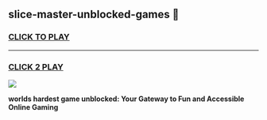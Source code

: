 
## slice-master-unblocked-games 👋
<h3>
<a href="https://premium.freeplayer.one?title=slice-master-unblocked-games&ref=14F">CLICK TO PLAY</a></h3>
<hr>

<h3>
<a href="https://premium.freeplayer.one?title=slice-master-unblocked-games&ref=14F">CLICK 2 PLAY</a>
  
</h3>

<a href="https://premium.freeplayer.one?title=slice-master-unblocked-games&ref=12F/"><img src="https://clearcache.store/games.png"></a>


**worlds hardest game unblocked: Your Gateway to Fun and Accessible Online Gaming**
